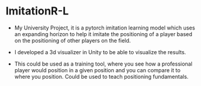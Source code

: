 # ImitationR-L

- My University Project, it is a pytorch imitation learning model which uses an expanding horizon to help it imitate the positioning of a player based on the positioning of other players on the field.

- I developed a 3d visualizer in Unity to be able to visualize the results.

- This could be used as a training tool, where you see how a professional player would position in a given position and you can compare it to where you position. Could be used to teach positioning fundamentals.
